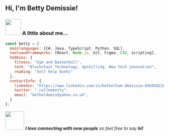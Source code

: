 
<h2> Hi, I'm Betty Demissie! </h2>

### <img src="https://media.giphy.com/media/VgCDAzcKvsR6OM0uWg/giphy.gif" width="50"> A little about me...  

```javascript
const betty = {
  mainlangauges: [C#, Java, TypeScript, Python, SQL],
  toolsandframeworks: [React, Node.js, Git, Figma, CSS, scripting],
  hobbies: {
    fitness: "Gym and Basketball",
    tech: "Blockchain Technology, Upskilling, New tech innovation",
    reading: "Self help books"
  },
  contactInfo: {
    linkedin: "https://www.linkedin.com/in/bethelham-demissie-84b958216/",
    twitter: "_callmebetty",
    email: "betheldemis@yahoo.co.uk",
  }
};
```

<img src="https://media.giphy.com/media/LnQjpWaON8nhr21vNW/giphy.gif" width="60"> <em><b>I love connecting with new people</b> so feel free to say <b>hi!</b></em>

